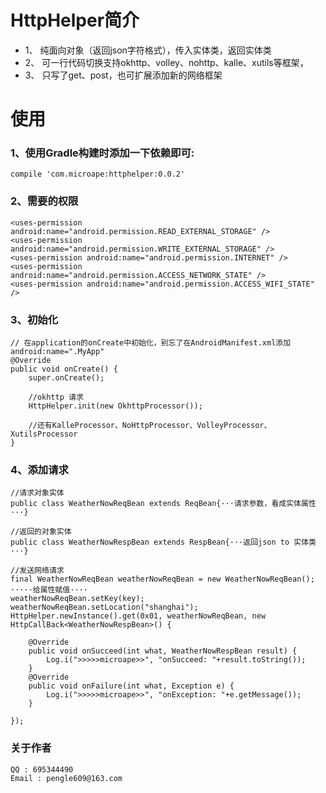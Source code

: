 # HttpHelper简介

* 1、 纯面向对象（返回json字符格式），传入实体类，返回实体类
* 2、 可一行代码切换支持okhttp、volley、nohttp、kalle、xutils等框架，
* 3、 只写了get、post，也可扩展添加新的网络框架


# 使用

### 1、使用Gradle构建时添加一下依赖即可:
```
compile 'com.microape:httphelper:0.0.2'
```
### 2、需要的权限
```
<uses-permission android:name="android.permission.READ_EXTERNAL_STORAGE" />
<uses-permission android:name="android.permission.WRITE_EXTERNAL_STORAGE" />
<uses-permission android:name="android.permission.INTERNET" />
<uses-permission android:name="android.permission.ACCESS_NETWORK_STATE" />
<uses-permission android:name="android.permission.ACCESS_WIFI_STATE" />
```
### 3、初始化
```
// 在application的onCreate中初始化，别忘了在AndroidManifest.xml添加android:name=".MyApp"
@Override
public void onCreate() {
    super.onCreate();

	//okhttp 请求
    HttpHelper.init(new OkhttpProcessor());

	//还有KalleProcessor、NoHttpProcessor、VolleyProcessor、XutilsProcessor
}
```
### 4、添加请求
```
//请求对象实体
public class WeatherNowReqBean extends ReqBean{···请求参数，看成实体属性···}

//返回的对象实体
public class WeatherNowRespBean extends RespBean{···返回json to 实体类···}

//发送网络请求
final WeatherNowReqBean weatherNowReqBean = new WeatherNowReqBean();
·····给属性赋值····
weatherNowReqBean.setKey(key);
weatherNowReqBean.setLocation("shanghai");
HttpHelper.newInstance().get(0x01, weatherNowReqBean, new HttpCallBack<WeatherNowRespBean>() {

    @Override
    public void onSucceed(int what, WeatherNowRespBean result) {
        Log.i(">>>>>microape>>", "onSucceed: "+result.toString());
    }
    @Override
    public void onFailure(int what, Exception e) {
        Log.i(">>>>>microape>>", "onException: "+e.getMessage());
    }

});
```

### 关于作者
```
QQ : 695344490
Email : pengle609@163.com
```
